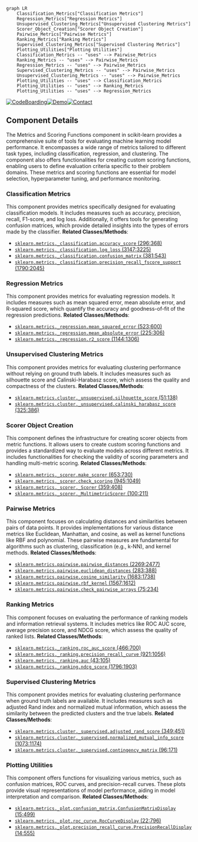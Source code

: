 ```mermaid
graph LR
    Classification_Metrics["Classification Metrics"]
    Regression_Metrics["Regression Metrics"]
    Unsupervised_Clustering_Metrics["Unsupervised Clustering Metrics"]
    Scorer_Object_Creation["Scorer Object Creation"]
    Pairwise_Metrics["Pairwise Metrics"]
    Ranking_Metrics["Ranking Metrics"]
    Supervised_Clustering_Metrics["Supervised Clustering Metrics"]
    Plotting_Utilities["Plotting Utilities"]
    Classification_Metrics -- "uses" --> Pairwise_Metrics
    Ranking_Metrics -- "uses" --> Pairwise_Metrics
    Regression_Metrics -- "uses" --> Pairwise_Metrics
    Supervised_Clustering_Metrics -- "uses" --> Pairwise_Metrics
    Unsupervised_Clustering_Metrics -- "uses" --> Pairwise_Metrics
    Plotting_Utilities -- "uses" --> Classification_Metrics
    Plotting_Utilities -- "uses" --> Ranking_Metrics
    Plotting_Utilities -- "uses" --> Regression_Metrics
```
[![CodeBoarding](https://img.shields.io/badge/Generated%20by-CodeBoarding-9cf?style=flat-square)](https://github.com/CodeBoarding/GeneratedOnBoardings)[![Demo](https://img.shields.io/badge/Try%20our-Demo-blue?style=flat-square)](https://www.codeboarding.org/demo)[![Contact](https://img.shields.io/badge/Contact%20us%20-%20codeboarding@gmail.com-lightgrey?style=flat-square)](mailto:codeboarding@gmail.com)

## Component Details

The Metrics and Scoring Functions component in scikit-learn provides a comprehensive suite of tools for evaluating machine learning model performance. It encompasses a wide range of metrics tailored to different task types, including classification, regression, and clustering. The component also offers functionalities for creating custom scoring functions, enabling users to define evaluation criteria specific to their problem domains. These metrics and scoring functions are essential for model selection, hyperparameter tuning, and performance monitoring.

### Classification Metrics
This component provides metrics specifically designed for evaluating classification models. It includes measures such as accuracy, precision, recall, F1-score, and log loss. Additionally, it offers tools for generating confusion matrices, which provide detailed insights into the types of errors made by the classifier.
**Related Classes/Methods**:

- <a href="https://github.com/scikit-learn/scikit-learn/blob/master/sklearn/metrics/_classification.py#L296-L368" target="_blank" rel="noopener noreferrer">`sklearn.metrics._classification.accuracy_score` (296:368)</a>
- <a href="https://github.com/scikit-learn/scikit-learn/blob/master/sklearn/metrics/_classification.py#L3147-L3225" target="_blank" rel="noopener noreferrer">`sklearn.metrics._classification.log_loss` (3147:3225)</a>
- <a href="https://github.com/scikit-learn/scikit-learn/blob/master/sklearn/metrics/_classification.py#L381-L543" target="_blank" rel="noopener noreferrer">`sklearn.metrics._classification.confusion_matrix` (381:543)</a>
- <a href="https://github.com/scikit-learn/scikit-learn/blob/master/sklearn/metrics/_classification.py#L1790-L2045" target="_blank" rel="noopener noreferrer">`sklearn.metrics._classification.precision_recall_fscore_support` (1790:2045)</a>


### Regression Metrics
This component provides metrics for evaluating regression models. It includes measures such as mean squared error, mean absolute error, and R-squared score, which quantify the accuracy and goodness-of-fit of the regression predictions.
**Related Classes/Methods**:

- <a href="https://github.com/scikit-learn/scikit-learn/blob/master/sklearn/metrics/_regression.py#L523-L600" target="_blank" rel="noopener noreferrer">`sklearn.metrics._regression.mean_squared_error` (523:600)</a>
- <a href="https://github.com/scikit-learn/scikit-learn/blob/master/sklearn/metrics/_regression.py#L225-L306" target="_blank" rel="noopener noreferrer">`sklearn.metrics._regression.mean_absolute_error` (225:306)</a>
- <a href="https://github.com/scikit-learn/scikit-learn/blob/master/sklearn/metrics/_regression.py#L1144-L1306" target="_blank" rel="noopener noreferrer">`sklearn.metrics._regression.r2_score` (1144:1306)</a>


### Unsupervised Clustering Metrics
This component provides metrics for evaluating clustering performance without relying on ground truth labels. It includes measures such as silhouette score and Calinski-Harabasz score, which assess the quality and compactness of the clusters.
**Related Classes/Methods**:

- <a href="https://github.com/scikit-learn/scikit-learn/blob/master/sklearn/metrics/cluster/_unsupervised.py#L51-L138" target="_blank" rel="noopener noreferrer">`sklearn.metrics.cluster._unsupervised.silhouette_score` (51:138)</a>
- <a href="https://github.com/scikit-learn/scikit-learn/blob/master/sklearn/metrics/cluster/_unsupervised.py#L325-L386" target="_blank" rel="noopener noreferrer">`sklearn.metrics.cluster._unsupervised.calinski_harabasz_score` (325:386)</a>


### Scorer Object Creation
This component defines the infrastructure for creating scorer objects from metric functions. It allows users to create custom scoring functions and provides a standardized way to evaluate models across different metrics. It includes functionalities for checking the validity of scoring parameters and handling multi-metric scoring.
**Related Classes/Methods**:

- <a href="https://github.com/scikit-learn/scikit-learn/blob/master/sklearn/metrics/_scorer.py#L653-L730" target="_blank" rel="noopener noreferrer">`sklearn.metrics._scorer.make_scorer` (653:730)</a>
- <a href="https://github.com/scikit-learn/scikit-learn/blob/master/sklearn/metrics/_scorer.py#L945-L1049" target="_blank" rel="noopener noreferrer">`sklearn.metrics._scorer.check_scoring` (945:1049)</a>
- <a href="https://github.com/scikit-learn/scikit-learn/blob/master/sklearn/metrics/_scorer.py#L359-L408" target="_blank" rel="noopener noreferrer">`sklearn.metrics._scorer._Scorer` (359:408)</a>
- <a href="https://github.com/scikit-learn/scikit-learn/blob/master/sklearn/metrics/_scorer.py#L100-L211" target="_blank" rel="noopener noreferrer">`sklearn.metrics._scorer._MultimetricScorer` (100:211)</a>


### Pairwise Metrics
This component focuses on calculating distances and similarities between pairs of data points. It provides implementations for various distance metrics like Euclidean, Manhattan, and cosine, as well as kernel functions like RBF and polynomial. These pairwise measures are fundamental for algorithms such as clustering, classification (e.g., k-NN), and kernel methods.
**Related Classes/Methods**:

- <a href="https://github.com/scikit-learn/scikit-learn/blob/master/sklearn/metrics/pairwise.py#L2269-L2477" target="_blank" rel="noopener noreferrer">`sklearn.metrics.pairwise.pairwise_distances` (2269:2477)</a>
- <a href="https://github.com/scikit-learn/scikit-learn/blob/master/sklearn/metrics/pairwise.py#L283-L388" target="_blank" rel="noopener noreferrer">`sklearn.metrics.pairwise.euclidean_distances` (283:388)</a>
- <a href="https://github.com/scikit-learn/scikit-learn/blob/master/sklearn/metrics/pairwise.py#L1683-L1738" target="_blank" rel="noopener noreferrer">`sklearn.metrics.pairwise.cosine_similarity` (1683:1738)</a>
- <a href="https://github.com/scikit-learn/scikit-learn/blob/master/sklearn/metrics/pairwise.py#L1567-L1612" target="_blank" rel="noopener noreferrer">`sklearn.metrics.pairwise.rbf_kernel` (1567:1612)</a>
- <a href="https://github.com/scikit-learn/scikit-learn/blob/master/sklearn/metrics/pairwise.py#L75-L234" target="_blank" rel="noopener noreferrer">`sklearn.metrics.pairwise.check_pairwise_arrays` (75:234)</a>


### Ranking Metrics
This component focuses on evaluating the performance of ranking models and information retrieval systems. It includes metrics like ROC AUC score, average precision score, and NDCG score, which assess the quality of ranked lists.
**Related Classes/Methods**:

- <a href="https://github.com/scikit-learn/scikit-learn/blob/master/sklearn/metrics/_ranking.py#L466-L700" target="_blank" rel="noopener noreferrer">`sklearn.metrics._ranking.roc_auc_score` (466:700)</a>
- <a href="https://github.com/scikit-learn/scikit-learn/blob/master/sklearn/metrics/_ranking.py#L921-L1056" target="_blank" rel="noopener noreferrer">`sklearn.metrics._ranking.precision_recall_curve` (921:1056)</a>
- <a href="https://github.com/scikit-learn/scikit-learn/blob/master/sklearn/metrics/_ranking.py#L43-L105" target="_blank" rel="noopener noreferrer">`sklearn.metrics._ranking.auc` (43:105)</a>
- <a href="https://github.com/scikit-learn/scikit-learn/blob/master/sklearn/metrics/_ranking.py#L1796-L1903" target="_blank" rel="noopener noreferrer">`sklearn.metrics._ranking.ndcg_score` (1796:1903)</a>


### Supervised Clustering Metrics
This component provides metrics for evaluating clustering performance when ground truth labels are available. It includes measures such as adjusted Rand index and normalized mutual information, which assess the similarity between the predicted clusters and the true labels.
**Related Classes/Methods**:

- <a href="https://github.com/scikit-learn/scikit-learn/blob/master/sklearn/metrics/cluster/_supervised.py#L349-L451" target="_blank" rel="noopener noreferrer">`sklearn.metrics.cluster._supervised.adjusted_rand_score` (349:451)</a>
- <a href="https://github.com/scikit-learn/scikit-learn/blob/master/sklearn/metrics/cluster/_supervised.py#L1073-L1174" target="_blank" rel="noopener noreferrer">`sklearn.metrics.cluster._supervised.normalized_mutual_info_score` (1073:1174)</a>
- <a href="https://github.com/scikit-learn/scikit-learn/blob/master/sklearn/metrics/cluster/_supervised.py#L96-L171" target="_blank" rel="noopener noreferrer">`sklearn.metrics.cluster._supervised.contingency_matrix` (96:171)</a>


### Plotting Utilities
This component offers functions for visualizing various metrics, such as confusion matrices, ROC curves, and precision-recall curves. These plots provide visual representations of model performance, aiding in model interpretation and comparison.
**Related Classes/Methods**:

- <a href="https://github.com/scikit-learn/scikit-learn/blob/master/sklearn/metrics/_plot/confusion_matrix.py#L15-L499" target="_blank" rel="noopener noreferrer">`sklearn.metrics._plot.confusion_matrix.ConfusionMatrixDisplay` (15:499)</a>
- <a href="https://github.com/scikit-learn/scikit-learn/blob/master/sklearn/metrics/_plot/roc_curve.py#L22-L796" target="_blank" rel="noopener noreferrer">`sklearn.metrics._plot.roc_curve.RocCurveDisplay` (22:796)</a>
- <a href="https://github.com/scikit-learn/scikit-learn/blob/master/sklearn/metrics/_plot/precision_recall_curve.py#L14-L555" target="_blank" rel="noopener noreferrer">`sklearn.metrics._plot.precision_recall_curve.PrecisionRecallDisplay` (14:555)</a>